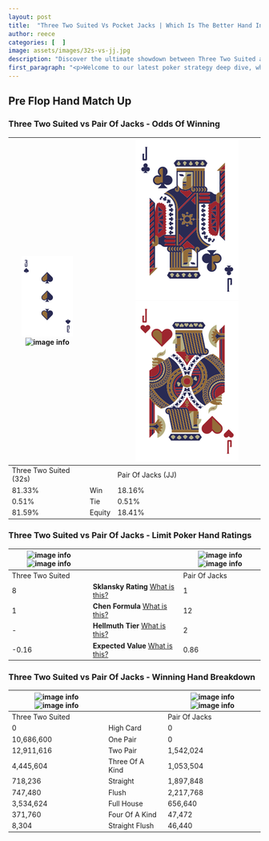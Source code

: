 ```yaml
---
layout: post
title:  "Three Two Suited Vs Pocket Jacks | Which Is The Better Hand In Poker? A Complete Guide"
author: reece
categories: [  ]
image: assets/images/32s-vs-jj.jpg
description: "Discover the ultimate showdown between Three Two Suited and Pair Of Jacks in poker! Uncover the odds, strategies, and scenarios where one hand triumphs over the other. Get ready to up your poker game with this thrilling analysis."
first_paragraph: "<p>Welcome to our latest poker strategy deep dive, where we're pitting two distinct hands against each other in a high-stakes showdown: Three Two Suited vs Pair Of Jacks.</p><p>In the dynamic world of poker, every decision counts, and knowing which hand holds the upper hand is key to your success at the table.</p><p>In this article, we'll dissect these two hands, explore the scenarios where one dominates the other, and equip you with the knowledge to make strategic choices that can tip the odds in your favor.</p><p>Get ready to unravel the intriguing dynamics of these poker hands and elevate your game to new heights.</p>"
---
```




[comment]: # (sp0)

## Pre Flop Hand Match Up

<div class="table hand-ratings" markdown="1"> 



### Three Two Suited vs Pair Of Jacks - Odds Of Winning


    
| ![image info](assets/images/hand1/3.png) ![image info](assets/images/hand1/2s.png) |  | ![image info](assets/images/hand2/J.png) ![image info](assets/images/hand2/Jo.png) |
| -------- | -------- | -------- |
| Three Two Suited (32s) |  | Pair Of Jacks (JJ) |
| 81.33% | Win | 18.16% |
| 0.51% | Tie | 0.51% |
| 81.59% | Equity | 18.41% |




[comment]: # (sp1)



### Three Two Suited vs Pair Of Jacks - Limit Poker Hand Ratings


    
| ![image info](https://www.riverpairs.com/assets/images/hand1/3.png) ![image info](https://www.riverpairs.com/assets/images/hand1/2s.png) |  | ![image info](https://www.riverpairs.com/assets/images/hand2/J.png) ![image info](https://www.riverpairs.com/assets/images/hand2/Jo.png) |
| -------- | -------- | -------- |
| Three Two Suited |  | Pair Of Jacks |
| 8 | **Sklansky Rating** [What is this?](/sklansky-rating-explained) | 1 |
| 1 | **Chen Formula** [What is this?](/chen-formula-explained) | 12 |
| - | **Hellmuth Tier** [What is this?](/Hellmuth-tier-explained) | 2 |
| -0.16 | **Expected Value** [What is this?](/expected-value-explained) | 0.86 |




[comment]: # (sp2)



### Three Two Suited vs Pair Of Jacks - Winning Hand Breakdown


    
| ![image info](https://www.riverpairs.com/assets/images/hand1/3.png) ![image info](https://www.riverpairs.com/assets/images/hand1/2s.png) |  | ![image info](https://www.riverpairs.com/assets/images/hand2/J.png) ![image info](https://www.riverpairs.com/assets/images/hand2/Jo.png) |
| -------- | -------- | -------- |
| Three Two Suited |  | Pair Of Jacks |
| 0 | High Card | 0 |
| 10,686,600 | One Pair | 0 |
| 12,911,616 | Two Pair | 1,542,024 |
| 4,445,604 | Three Of A Kind | 1,053,504 |
| 718,236 | Straight | 1,897,848 |
| 747,480 | Flush | 2,217,768 |
| 3,534,624 | Full House | 656,640 |
| 371,760 | Four Of A Kind | 47,472 |
| 8,304 | Straight Flush | 46,440 |




[comment]: # (sp3)



</div>

[comment]: # (sp4)



[comment]: # (sp5)

